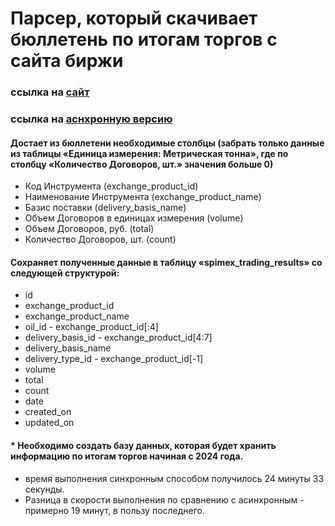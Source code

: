 # Парсер, который скачивает бюллетень по итогам торгов с сайта биржи

### ссылка на <a href=https://spimex.com/markets/oil_products/trades/results/>сайт</a>
### ccылка на <a href="https://github.com/ilia010310/async_parser_spimex">аснхронную версию</a>


#### Достает из бюллетени необходимые столбцы (забрать только данные из таблицы «Единица измерения: Метрическая тонна», где по столбцу «Количество Договоров, шт.» значения больше 0)
- Код Инструмента (exchange_product_id)
- Наименование Инструмента (exchange_product_name)
- Базис поставки (delivery_basis_name)
- Объем Договоров в единицах измерения (volume)
- Объем Договоров, руб. (total)
- Количество Договоров, шт. (count)

#### Сохраняет полученные данные в таблицу «spimex_trading_results» со следующей структурой:

- id
- exchange_product_id 
- exchange_product_name
- oil_id - exchange_product_id[:4]
- delivery_basis_id - exchange_product_id[4:7]
- delivery_basis_name
- delivery_type_id - exchange_product_id[-1]
- volume
- total
- count
- date
- created_on
- updated_on

#### * Необходимо создать базу данных, которая будет хранить информацию по итогам торгов начиная с 2024 года.

- время выполнения синхронным способом получилось 24 минуты 33 секунды.
- Разница в скорости выполнения по сравнению с асинхронным - примерно 19 минут, в пользу последнего.





